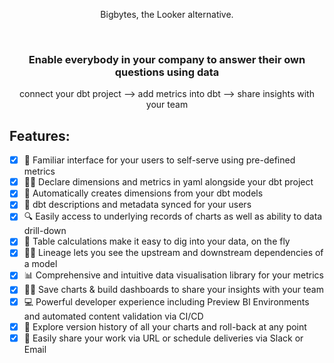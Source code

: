 

<p align="center">Bigbytes, the Looker alternative.</p>

<br>

<div align="center">

### Enable everybody in your company to answer their own questions using data

connect your dbt project --> add metrics into dbt --> share insights with your team

</div>

## Features:

- [x] 🙏 Familiar interface for your users to self-serve using pre-defined metrics
- [x] 👩‍💻 Declare dimensions and metrics in yaml alongside your dbt project
- [x] 🤖 Automatically creates dimensions from your dbt models
- [x] 📖 dbt descriptions and metadata synced for your users
- [x] 🔍 Easily access to underlying records of charts as well as ability to data drill-down
- [x] 🧮 Table calculations make it easy to dig into your data, on the fly
- [x] 🕵️‍♀️ Lineage lets you see the upstream and downstream dependencies of a model
- [x] 📊 Comprehensive and intuitive data visualisation library for your metrics
- [x] 👷‍♂️ Save charts & build dashboards to share your insights with your team
- [x] 💻 Powerful developer experience including Preview BI Environments and automated content validation via CI/CD
- [x] 🔄 Explore version history of all your charts and roll-back at any point
- [x] 🚀 Easily share your work via URL or schedule deliveries via Slack or Email
